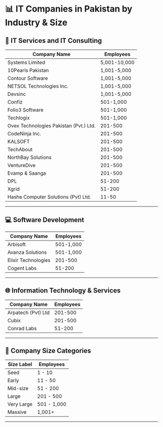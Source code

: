 # 📊 IT Companies in Pakistan by Industry & Size

## 🚀 IT Services and IT Consulting

| Company Name                                  | Employees        |
|----------------------------------------------|------------------|
| Systems Limited                              | 5,001-10,000     |
| 10Pearls Pakistan                            | 1,001-5,000      |
| Contour Software                             | 1,001-5,000      |
| NETSOL Technologies Inc.                     | 1,001-5,000      |
| Devsinc                                      | 1,001-5,000      |
| Confiz                                       | 501-1,000        |
| Folio3 Software                              | 501-1,000        |
| Techlogix                                    | 501-1,000        |
| Ovex Technologies Pakistan (Pvt.) Ltd.       | 201-500          |
| CodeNinja Inc.                               | 201-500          |
| KALSOFT                                      | 201-500          |
| TechAbout                                    | 201-500          |
| NorthBay Solutions                           | 201-500          |
| VentureDive                                  | 201-500          |
| Evamp & Saanga                               | 201-500          |
| DPL                                          | 51-200           |
| Xgrid                                        | 51-200           |
| Hashe Computer Solutions (Pvt) Ltd.          | 11-50            |

---

## 💻 Software Development

| Company Name            | Employees        |
|------------------------|------------------|
| Arbisoft               | 501-1,000        |
| Avanza Solutions       | 501-1,000        |
| Elixir Technologies    | 201-500          |
| Cogent Labs            | 51-200           |

---

## 🌐 Information Technology & Services

| Company Name            | Employees        |
|------------------------|------------------|
| Arpatech (Pvt) Ltd     | 201-500          |
| Cubix                  | 201-500          |
| Conrad Labs            | 51-200           |

---

## 🏢 Company Size Categories

| Size Label      | Employees      |
|-----------------|---------------|
| Seed            | 1 - 10        |
| Early           | 11 - 50       |
| Mid-size        | 51 - 200      |
| Large           | 201 - 500     |
| Very Large      | 501 - 1,000   |
| Massive         | 1,001+        |

 ---
